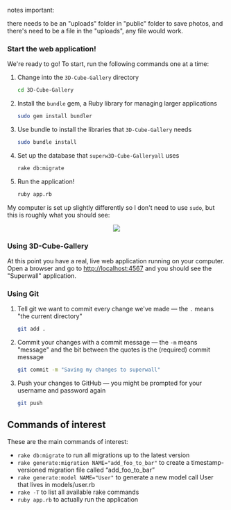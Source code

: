 notes important:

there needs to be an "uploads" folder in "public" folder to save photos, and there's need to be a file in the "uploads", any file would work.



### Start the web application!

We're ready to go!  To start, run the following commands one at a time:

1.  Change into the `3D-Cube-Gallery` directory

    ```bash
    cd 3D-Cube-Gallery 
    ```
1.  Install the `bundle` gem, a Ruby library for managing larger applications

    ```bash
    sudo gem install bundler
    ```
1.  Use bundle to install the libraries that `3D-Cube-Gallery` needs

    ```bash
    sudo bundle install
    ```
1.  Set up the database that `superw3D-Cube-Galleryall` uses

    ```bash
    rake db:migrate
    ```
1.  Run the application!

    ```bash
    ruby app.rb
    ```

My computer is set up slightly differently so I don't need to use `sudo`, but this is roughly what you should see:

<p style="text-align: center;">
  <img src="http://f.cl.ly/items/1n070D1X1y1z3O1V1o2A/Screen%20Shot%202014-03-03%20at%202.53.04%20PM.png">
</p>

### Using 3D-Cube-Gallery

At this point you have a real, live web application running on your computer.  Open a browser and go to [http://localhost:4567](http://localhost:4567) and you should see the "Superwall" application.

### Using Git

1. Tell git we want to commit every change we've made — the `.` means "the current directory"

   ```bash
   git add .
   ```
1. Commit your changes with a commit message — the `-m` means "message" and the bit between the quotes is the (required) commit message

   ```bash
   git commit -m "Saving my changes to superwall"
   ```
1. Push your changes to GitHub — you might be prompted for your username and password again

   ```bash
   git push
   ```

## Commands of interest

These are the main commands of interest:

* `rake db:migrate` to run all migrations up to the latest version
* `rake generate:migration NAME="add_foo_to_bar"` to create a timestamp-versioned migration file called “add_foo_to_bar”
* `rake generate:model NAME="User"` to generate a new model call User that lives in models/user.rb
* `rake -T` to list all available rake commands
* `ruby app.rb` to actually run the application

